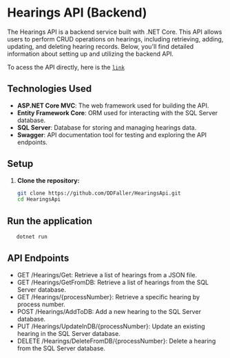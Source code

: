 # Hearings API (Backend)

The Hearings API is a backend service built with .NET Core. This API allows users to perform CRUD operations on hearings, including retrieving, adding, updating, and deleting hearing records. Below, you'll find detailed information about setting up and utilizing the backend API.

To acess the API directly, here is the [`link`](https://hearings.azurewebsites.net)

## Technologies Used

- **ASP.NET Core MVC**: The web framework used for building the API.
- **Entity Framework Core**: ORM used for interacting with the SQL Server database.
- **SQL Server**: Database for storing and managing hearings data.
- **Swagger**: API documentation tool for testing and exploring the API endpoints.

## Setup

1. **Clone the repository:**

   ```bash
   git clone https://github.com/DDFaller/HearingsApi.git
   cd HearingsApi
   ```

## Run the application

```bash
   dotnet run
   ```

## API Endpoints
- GET /Hearings/Get: Retrieve a list of hearings from a JSON file.
- GET /Hearings/GetFromDB: Retrieve a list of hearings from the SQL Server database.
- GET /Hearings/{processNumber}: Retrieve a specific hearing by process number.
- POST /Hearings/AddToDB: Add a new hearing to the SQL Server database.
- PUT /Hearings/UpdateInDB/{processNumber}: Update an existing hearing in the SQL Server database.
- DELETE /Hearings/DeleteFromDB/{processNumber}: Delete a hearing from the SQL Server database.
